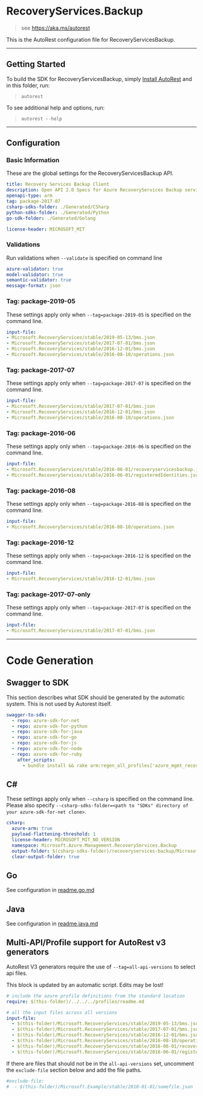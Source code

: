 # RecoveryServices.Backup

> see https://aka.ms/autorest

This is the AutoRest configuration file for RecoveryServicesBackup.



---
## Getting Started
To build the SDK for RecoveryServicesBackup, simply [Install AutoRest](https://aka.ms/autorest/install) and in this folder, run:

> `autorest`

To see additional help and options, run:

> `autorest --help`
---

## Configuration



### Basic Information
These are the global settings for the RecoveryServicesBackup API.

``` yaml
title: Recovery Services Backup Client
description: Open API 2.0 Specs for Azure RecoveryServices Backup service
openapi-type: arm
tag: package-2017-07
csharp-sdks-folder: ./Generated/CSharp
python-sdks-folder: ./Generated/Python
go-sdk-folder: ./Generated/Golang

license-header: MICROSOFT_MIT
```

### Validations
Run validations when `--validate` is specified on command line

``` yaml $(validate)
azure-validator: true
model-validator: true
semantic-validator: true
message-format: json
```

### Tag: package-2019-05

These settings apply only when `--tag=package-2019-05` is specified on the command line.

``` yaml $(tag) == 'package-2019-05'
input-file:
- Microsoft.RecoveryServices/stable/2019-05-13/bms.json
- Microsoft.RecoveryServices/stable/2017-07-01/bms.json
- Microsoft.RecoveryServices/stable/2016-12-01/bms.json
- Microsoft.RecoveryServices/stable/2016-08-10/operations.json
```

### Tag: package-2017-07

These settings apply only when `--tag=package-2017-07` is specified on the command line.

``` yaml $(tag) == 'package-2017-07'
input-file:
- Microsoft.RecoveryServices/stable/2017-07-01/bms.json
- Microsoft.RecoveryServices/stable/2016-12-01/bms.json
- Microsoft.RecoveryServices/stable/2016-08-10/operations.json
```

### Tag: package-2016-06

These settings apply only when `--tag=package-2016-06` is specified on the command line.

``` yaml $(tag) == 'package-2016-06'
input-file:
- Microsoft.RecoveryServices/stable/2016-06-01/recoveryservicesbackup.json
- Microsoft.RecoveryServices/stable/2016-06-01/registeredIdentities.json
```

### Tag: package-2016-08

These settings apply only when `--tag=package-2016-08` is specified on the command line.

``` yaml $(tag) == 'package-2016-08'
input-file:
- Microsoft.RecoveryServices/stable/2016-08-10/operations.json
```

### Tag: package-2016-12

These settings apply only when `--tag=package-2016-12` is specified on the command line.

``` yaml $(tag) == 'package-2016-12'
input-file:
- Microsoft.RecoveryServices/stable/2016-12-01/bms.json
```

### Tag: package-2017-07-only

These settings apply only when `--tag=package-2017-07` is specified on the command line.

``` yaml $(tag) == 'package-2017-07-only'
input-file:
- Microsoft.RecoveryServices/stable/2017-07-01/bms.json
```

---
# Code Generation


## Swagger to SDK

This section describes what SDK should be generated by the automatic system.
This is not used by Autorest itself.

``` yaml $(swagger-to-sdk)
swagger-to-sdk:
  - repo: azure-sdk-for-net
  - repo: azure-sdk-for-python
  - repo: azure-sdk-for-java
  - repo: azure-sdk-for-go
  - repo: azure-sdk-for-js
  - repo: azure-sdk-for-node
  - repo: azure-sdk-for-ruby
    after_scripts:
      - bundle install && rake arm:regen_all_profiles['azure_mgmt_recovery_services_backup']
```


## C#

These settings apply only when `--csharp` is specified on the command line.
Please also specify `--csharp-sdks-folder=<path to "SDKs" directory of your azure-sdk-for-net clone>`.

```yaml $(csharp)
csharp:
  azure-arm: true
  payload-flattening-threshold: 1
  license-header: MICROSOFT_MIT_NO_VERSION
  namespace: Microsoft.Azure.Management.RecoveryServices.Backup
  output-folder: $(csharp-sdks-folder)/recoveryservices-backup/Microsoft.Azure.Management.RecoveryServices.Backup/src/Generated
  clear-output-folder: true
```

## Go

See configuration in [readme.go.md](./readme.go.md)

## Java

See configuration in [readme.java.md](./readme.java.md)

## Multi-API/Profile support for AutoRest v3 generators

AutoRest V3 generators require the use of `--tag=all-api-versions` to select api files.

This block is updated by an automatic script. Edits may be lost!

``` yaml $(tag) == 'all-api-versions' /* autogenerated */
# include the azure profile definitions from the standard location
require: $(this-folder)/../../../profiles/readme.md

# all the input files across all versions
input-file:
  - $(this-folder)/Microsoft.RecoveryServices/stable/2019-05-13/bms.json
  - $(this-folder)/Microsoft.RecoveryServices/stable/2017-07-01/bms.json
  - $(this-folder)/Microsoft.RecoveryServices/stable/2016-12-01/bms.json
  - $(this-folder)/Microsoft.RecoveryServices/stable/2016-08-10/operations.json
  - $(this-folder)/Microsoft.RecoveryServices/stable/2016-06-01/recoveryservicesbackup.json
  - $(this-folder)/Microsoft.RecoveryServices/stable/2016-06-01/registeredIdentities.json

```

If there are files that should not be in the `all-api-versions` set,
uncomment the  `exclude-file` section below and add the file paths.

``` yaml $(tag) == 'all-api-versions'
#exclude-file:
#  - $(this-folder)/Microsoft.Example/stable/2010-01-01/somefile.json
```
